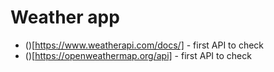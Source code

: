 # Weather app
* ()[https://www.weatherapi.com/docs/] - first API to check
* ()[https://openweathermap.org/api] - first API to check
